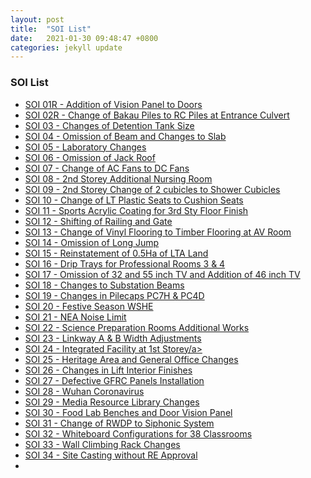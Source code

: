 ```yaml
---
layout: post
title:  "SOI List"
date:   2021-01-30 09:48:47 +0800
categories: jekyll update
---
```

<h3>SOI List</h3>
<ul id="myUL">
  <li><a href="https://drive.google.com/file/d/17aeb1ikIpEBclj7032V7RIqcKlqSeT3G/view?usp=sharing" target="_blank">SOI 01R - Addition of Vision Panel to Doors</a></li>
  <li><a href="https://drive.google.com/file/d/1Cg8C5jeS82yInYaA9j8Y0WcST66HX3Sn/view?usp=sharing" target="_blank">SOI 02R - Change of Bakau Piles to RC Piles at Entrance Culvert</a></li>
  <li><a href="https://drive.google.com/file/d/1NoVlc3gcD_tbL55SGw7Zun61HcUO0wSU/view?usp=sharing" target="_blank">SOI 03 - Changes of Detention Tank Size</a></li>
  <li><a href="https://drive.google.com/file/d/1fjTjO3JRFy1cpcjYf034wpfBCQGVM1H0/view?usp=sharing" target="_blank">SOI 04 - Omission of Beam and Changes to Slab</a></li>
  <li><a href="https://drive.google.com/file/d/1DzsR2mKX01jigCtJe1fE6xEYGzCq3NqK/view?usp=sharing" target="_blank">SOI 05 - Laboratory Changes</a></li>
  <li><a href="https://drive.google.com/file/d/1NaMGDOCf3N58gpX_GzDqeNOfmRe0Im5S/view?usp=sharing" target="_blank">SOI 06 - Omission of Jack Roof</a></li>
  <li><a href="https://drive.google.com/file/d/1WPaOCHEXykOFzrTLW8aJnLCKMN9xIC58/view?usp=sharing" target="_blank">SOI 07 - Change of AC Fans to DC Fans</a></li>
  <li><a href="https://drive.google.com/file/d/1bjOdqaajntZgj8jGfqZ2zIxbm1c9owzW/view?usp=sharing" target="_blank">SOI 08 - 2nd Storey Additional Nursing Room</a></li>
  <li><a href="https://drive.google.com/file/d/12TO5W5vJ9T2nIAYOHD1ZpeYfuQj5F-dB/view?usp=sharing" target="_blank">SOI 09 - 2nd Storey Change of 2 cubicles to Shower Cubicles</a></li>
  <li><a href="https://drive.google.com/file/d/1ZUZ6OTu_9gT6la5amhl34mVDPTCQLfiN/view?usp=sharing" target="_blank">SOI 10 - Change of LT Plastic Seats to Cushion Seats</a></li>
  <li><a href="https://drive.google.com/file/d/1N_mHFewp6totOs2ucay7-7VO2vG5dTOw/view?usp=sharing" target="_blank">SOI 11 - Sports Acrylic Coating for 3rd Sty Floor Finish</a></li>
  <li><a href="https://drive.google.com/file/d/1OIOhvCVjcwyE3ATNwyxcZv_l1Z5hRu0c/view?usp=sharing" target="_blank">SOI 12 - Shifting of Railing and Gate</a></li>
  <li><a href="https://drive.google.com/file/d/1wRzi0_r1phPR_OK1Qc55Xjuo1fgxOvu_/view?usp=sharing" target="_blank">SOI 13 - Change of Vinyl Flooring to Timber Flooring at AV Room</a></li>
  <li><a href="https://drive.google.com/file/d/1KSfh9yXZiR-hA9IOKft1IJXc4RWo1ELo/view?usp=sharing" target="_blank">SOI 14 - Omission of Long Jump</a></li>
  <li><a href="https://drive.google.com/file/d/1JhJC3zUEwcVBIaz39kQ79fv3-1wrv5ko/view?usp=sharing" target="_blank">SOI 15 - Reinstatement of 0.5Ha of LTA Land</a></li>
  <li><a href="https://drive.google.com/file/d/1L23lu6JR4aVgJLkvAvJrKA5MfpGQhmzU/view?usp=sharing" target="_blank">SOI 16 - Drip Trays for Professional Rooms 3 & 4</a></li>
  <li><a href="https://drive.google.com/file/d/15AaLJGXvRA5qmFrDQDtUS1PE5DdrbffB/view?usp=sharing" target="_blank">SOI 17 - Omission of 32 and 55 inch TV and Addition of 46 inch TV</a></li>
  <li><a href="https://drive.google.com/file/d/1hXELP6QeeRO3MDz6VEZ4c9LgjFS6BbyF/view?usp=sharing" target="_blank">SOI 18 - Changes to Substation Beams</a></li>
  <li><a href="https://drive.google.com/file/d/1y2PpMHI56d2pXQaosBGQ6_fo1w3seY_6/view?usp=sharing" target="_blank">SOI 19 - Changes in Pilecaps PC7H & PC4D</a></li>
  <li><a href="https://drive.google.com/file/d/1PW0nfVw_lve9GSYXhbn2LHZFbKzpXg4A/view?usp=sharing" target="_blank">SOI 20 - Festive Season WSHE</a></li>
  <li><a href="https://drive.google.com/file/d/1OcZYHccfWW-lT4kSQoRPKh4adTnwDuIK/view?usp=sharing" target="_blank">SOI 21 - NEA Noise Limit</a></li>
  <li><a href="https://drive.google.com/file/d/1WoGTE2oCzt-aNCP3TWqdkQAVpju1i3Ls/view?usp=sharing" target="_blank">SOI 22 - Science Preparation Rooms Additional Works</a></li>
  <li><a href="https://drive.google.com/file/d/1IJEzL_elaubf1Eo9JREQ4YwBNgrLMO5K/view?usp=sharing" target="_blank">SOI 23 - Linkway A & B Width Adjustments</a></li>
  <li><a href="https://drive.google.com/file/d/1x3nljcvSZhb1C196kvxw6dYUUC1x7Gf3/view?usp=sharing" target="_blank">SOI 24 - Integrated Facility at 1st Storey/a></li>
  <li><a href="https://drive.google.com/file/d/1z-CXKtw8g4FNXhIqs-WvBohWdC43t06S/view?usp=sharing" target="_blank">SOI 25 - Heritage Area and General Office Changes</a></li>
  <li><a href="https://drive.google.com/file/d/18nSAO_7Ui8eNul9St7xYFV3h2fovLyZS/view?usp=sharing" target="_blank">SOI 26 - Changes in Lift Interior Finishes</a></li>
  <li><a href="https://drive.google.com/file/d/13A5T3ziV2b4ouUoXgpV-k6PNa3WxlrFz/view?usp=sharing" target="_blank">SOI 27 - Defective GFRC Panels Installation</a></li>
  <li><a href="https://drive.google.com/file/d/1I9NAfsz1jSUfYLQN3zLvMJXxqpIr9cGF/view?usp=sharing" target="_blank">SOI 28 - Wuhan Coronavirus</a></li>
  <li><a href="https://drive.google.com/file/d/1IVniMcG5tBqaSE2rFyT-44Uu46JoyO96/view?usp=sharing" target="_blank">SOI 29 - Media Resource Library Changes</a></li>
  <li><a href="https://drive.google.com/file/d/14IJ8AE5GZa63yvi3SbbXVnX7JBVRDBoz/view?usp=sharing" target="_blank">SOI 30 - Food Lab Benches and Door Vision Panel</a></li>
  <li><a href="https://drive.google.com/file/d/19V_upd0lL02haewnOIV1fmcQ44_VFU_B/view?usp=sharing" target="_blank">SOI 31 - Change of RWDP to Siphonic System</a></li>
  <li><a href="https://drive.google.com/file/d/1M8DbiMTGaH9l12wjP9o4QnNWqhwSkkCM/view?usp=sharing" target="_blank">SOI 32 - Whiteboard Configurations for 38 Classrooms</a></li>
  <li><a href="https://drive.google.com/file/d/1EeDH7hNJtVfdaAMJu6VE7wLrZ5YG7E_U/view?usp=sharing" target="_blank">SOI 33 - Wall Climbing Rack Changes</a></li>
  <li><a href="https://drive.google.com/file/d/1KzQQepJWBY6PyzyD2O331iV4MGS4ub4U/view?usp=sharing" target="_blank">SOI 34 - Site Casting without RE Approval</a></li>
  <li><a href="" target="_blank"></a></li>
</ul>
